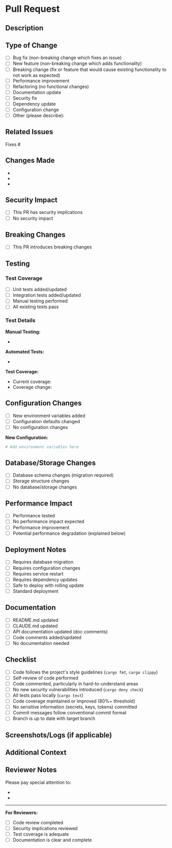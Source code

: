 # Pull Request

## Description

<!-- Provide a clear and concise description of the changes in this PR -->

## Type of Change

<!-- Mark the relevant option with an 'x' -->

- [ ] Bug fix (non-breaking change which fixes an issue)
- [ ] New feature (non-breaking change which adds functionality)
- [ ] Breaking change (fix or feature that would cause existing functionality to not work as expected)
- [ ] Performance improvement
- [ ] Refactoring (no functional changes)
- [ ] Documentation update
- [ ] Security fix
- [ ] Dependency update
- [ ] Configuration change
- [ ] Other (please describe):

## Related Issues

<!-- Link to related issues using keywords: Fixes #123, Resolves #456, Related to #789 -->

Fixes #

## Changes Made

<!-- List the specific changes made in this PR -->

-
-
-

## Security Impact

<!-- Does this change affect security? -->

- [ ] This PR has security implications
- [ ] No security impact

<!-- If checked, please describe the security implications -->

## Breaking Changes

<!-- List any breaking changes and migration steps -->

- [ ] This PR introduces breaking changes

<!-- If checked, describe the breaking changes and how users should migrate -->

## Testing

### Test Coverage

- [ ] Unit tests added/updated
- [ ] Integration tests added/updated
- [ ] Manual testing performed
- [ ] All existing tests pass

### Test Details

<!-- Describe the testing you performed -->

**Manual Testing:**

- <!-- Add manual testing details -->

**Automated Tests:**

- <!-- Add automated test details -->

**Test Coverage:**

- Current coverage:
- Coverage change:

## Configuration Changes

<!-- Are there new environment variables or configuration options? -->

- [ ] New environment variables added
- [ ] Configuration defaults changed
- [ ] No configuration changes

<!-- If checked, list the new/changed configuration -->

**New Configuration:**

```bash
# Add environment variables here
```

## Database/Storage Changes

<!-- Does this affect the database schema or storage? -->

- [ ] Database schema changes (migration required)
- [ ] Storage structure changes
- [ ] No database/storage changes

<!-- If checked, describe the migration path -->

## Performance Impact

<!-- Has performance been tested? Are there any impacts? -->

- [ ] Performance tested
- [ ] No performance impact expected
- [ ] Performance improvement
- [ ] Potential performance degradation (explained below)

<!-- If there's a performance impact, provide details -->

## Deployment Notes

<!-- Any special deployment considerations? -->

- [ ] Requires database migration
- [ ] Requires configuration changes
- [ ] Requires service restart
- [ ] Requires dependency updates
- [ ] Safe to deploy with rolling update
- [ ] Standard deployment

<!-- Provide deployment instructions if needed -->

## Documentation

<!-- Has documentation been updated? -->

- [ ] README.md updated
- [ ] CLAUDE.md updated
- [ ] API documentation updated (doc comments)
- [ ] Code comments added/updated
- [ ] No documentation needed

## Checklist

<!-- Ensure all items are completed before requesting review -->

- [ ] Code follows the project's style guidelines (`cargo fmt`, `cargo clippy`)
- [ ] Self-review of code performed
- [ ] Code commented, particularly in hard-to-understand areas
- [ ] No new security vulnerabilities introduced (`cargo deny check`)
- [ ] All tests pass locally (`cargo test`)
- [ ] Code coverage maintained or improved (80%+ threshold)
- [ ] No sensitive information (secrets, keys, tokens) committed
- [ ] Commit messages follow conventional commit format
- [ ] Branch is up to date with target branch

## Screenshots/Logs (if applicable)

<!-- Add screenshots, logs, or other visual aids -->

## Additional Context

<!-- Add any additional context, concerns, or notes for reviewers -->

## Reviewer Notes

<!-- Specific areas where you'd like reviewer focus -->

Please pay special attention to:

- <!-- Add areas of focus -->
- <!-- Add areas of focus -->

---

**For Reviewers:**

- [ ] Code review completed
- [ ] Security implications reviewed
- [ ] Test coverage is adequate
- [ ] Documentation is clear and complete
